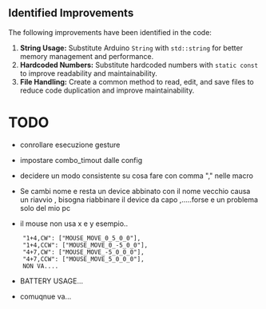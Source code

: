 
## Identified Improvements

The following improvements have been identified in the code:

1.  **String Usage:** Substitute Arduino `String` with `std::string` for better memory management and performance.
2.  **Hardcoded Numbers:** Substitute hardcoded numbers with `static const` to improve readability and maintainability.
3.  **File Handling:** Create a common method to read, edit, and save files to reduce code duplication and improve maintainability.


# TODO

* conrollare esecuzione gesture

* impostare combo_timout dalle config

* decidere un modo consistente su cosa fare con comma "," nelle macro

* Se cambi nome e resta un device abbinato con il nome vecchio causa un riavvio , bisogna riabbinare il device da capo ,.....forse e un problema solo del mio pc

* il mouse non usa x e y esempio..
```
    "1+4,CW": ["MOUSE_MOVE_0_5_0_0"],
    "1+4,CCW": ["MOUSE_MOVE_0_-5_0_0"],
    "4+7,CW": ["MOUSE_MOVE_-5_0_0_0"],
    "4+7,CCW": ["MOUSE_MOVE_5_0_0_0"],
    NON VA....
```
* BATTERY USAGE... 

* comuqnue va...
